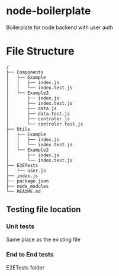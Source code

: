 # node-boilerplate
Boilerplate for node backend with user auth

# File Structure
```
/
├── Components
│   ├── Example
│   │   ├── index.js
│   │   └── index.test.js
│   └── Example2
│       ├── index.js
│       ├── index.test.js
│       ├── data.js
│       ├── data.test.js
│       ├── controler.js
│       └── controler.test.js
├── Utils
│   ├── Example
│   │   ├── index.js
│   │   └── index.test.js
│   └── Example2
│       ├── index.js
│       └── index.test.js
├── E2ETests
│   └── user.js
├── index.js
├── package.json
├── node_modules
└── README.md
```

## Testing file location
### Unit tests
Same place as the existing file
### End to End tests
E2ETests folder 
